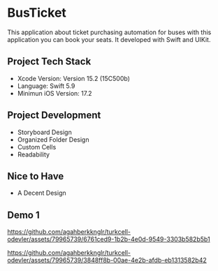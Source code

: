 
# BusTicket

This application about ticket purchasing automation for buses with this application you can book your seats. It developed with Swift and UIKit.



## Project Tech Stack
- Xcode Version: Version 15.2 (15C500b)
- Language: Swift 5.9
- Minimun iOS Version: 17.2
## Project Development
- Storyboard Design
- Organized Folder Design
- Custom Cells 
- Readability
## Nice to Have
- A Decent Design
## Demo 1
https://github.com/agahberkknglr/turkcell-odevler/assets/79965739/6761ced9-1b2b-4e0d-9549-3303b582b5b1

https://github.com/agahberkknglr/turkcell-odevler/assets/79965739/3848ff8b-00ae-4e2b-afdb-eb1313582b42




